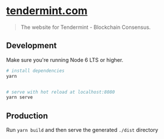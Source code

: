 # [tendermint.com](https://tendermint.com)

> The website for Tendermint - Blockchain Consensus.

## Development

Make sure you're running Node 6 LTS or higher.

```bash
# install dependencies
yarn


# serve with hot reload at localhost:8080
yarn serve
```

## Production

Run `yarn build` and then serve the generated `./dist` directory
